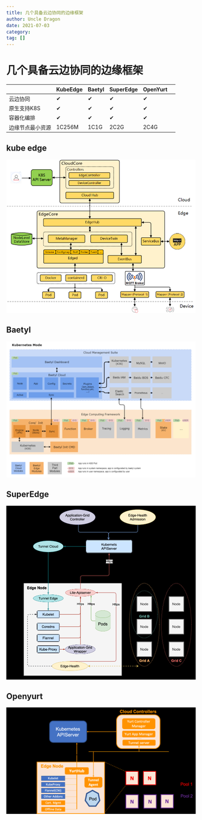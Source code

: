 ```yaml
---
title: 几个具备云边协同的边缘框架
author: Uncle Dragon
date: 2021-07-03
category: 
tag: []
---
```


# 几个具备云边协同的边缘框架

|                | KubeEdge | Baetyl | SuperEdge | OpenYurt |     |
| -------------- | -------- | ------ | -------- | --------- | ---- |
| 云边协同 | ✔ | ✔ | ✔ | ✔ |  |
| 原生支持K8S     | ✔        | ✔   | ✔ | ✔ |  |
| 容器化编排      | ✔        |  ✔     | ✔ | ✔ | |
| 边缘节点最小资源 | 1C256M | 1C1G | 2C2G | 2C4G     |     |



## kube edge 

 <img src="https://raw.githubusercontent.com/vinloong/imgchr/main/notes/img/202201191026580.png" style="zoom:80%;" />



## Baetyl

 <img src="https://raw.githubusercontent.com/vinloong/imgchr/main/notes/img/202201191027896.png" style="zoom:80%;" />



## SuperEdge

 <img src="https://raw.githubusercontent.com/vinloong/imgchr/main/notes/img/202201191027539.png" style="zoom:80%;" />



## Openyurt



 <img src="https://raw.githubusercontent.com/vinloong/imgchr/main/notes/img/202201191028449.png" style="zoom: 67%;" />
